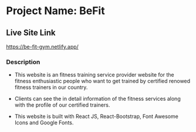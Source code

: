 # Project Name: BeFit


## Live Site Link

<https://be-fit-gym.netlify.app/>

### Description

* This website is an fitness training service provider website for the fitness enthusiastic people who want to get trained by certified renowed fitness trainers in our country.

* Clients can see the in detail information of the fitness services along with the profile of our certified trainers.

* This website is built with React JS, React-Bootstrap, Font Awesome Icons and Google Fonts.